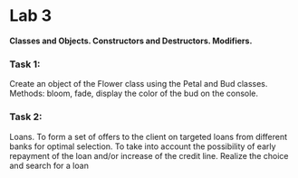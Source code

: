 # Lab 3
**Classes and Objects. Constructors and Destructors. Modifiers.**

### Task 1:
Create an object of the Flower class using the Petal and Bud classes. Methods: bloom, fade, display the color of the bud on the console.

### Task 2:
Loans. To form a set of offers to the client on targeted loans from different banks for optimal selection. To take into account the possibility of early repayment of the loan and/or increase of the credit line. Realize the choice and search for a loan
